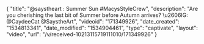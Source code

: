 {
    "title": "@saystheart : Summer Sun #MacysStyleCrew",
    "description": "Are you cherishing the last bit of Summer before Autumn arrives? \u2606IG: @CaydeeCat @SaystheArt",
    "videoid": "171349926",
    "date_created": "1534813341",
    "date_modified": "1534904461",
    "type": "captivate",
    "layout": "video",
    "url": "\/v\/received-10213115719111010\/171349926"
}